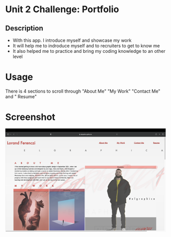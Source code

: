 # Unit 2 Challenge: Portfolio

## Description

- With this app. I  introduce myself and showcase my work
- It will help me to indroduce myself and to recruiters to get to know me
- It also helped me to practice and bring my coding knowledge to an other level 


# Usage

There is 4 sections to scroll through "About Me" "My Work" "Contact Me" and " Resume"

# Screenshot

   ![Screenshot](images/Screenshot%202022-12-06%20at%2016.16.42.png)